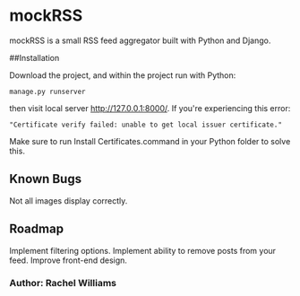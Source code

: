 # mockRSS

mockRSS is a small RSS feed aggregator built with Python and Django. 

##Installation

Download the project, and within the project run with Python:

```
manage.py runserver
```

then visit local server http://127.0.0.1:8000/. If you're experiencing this error:

```
"Certificate verify failed: unable to get local issuer certificate."
```

Make sure to run Install Certificates.command in your Python folder to solve this.

## Known Bugs

Not all images display correctly.

## Roadmap

Implement filtering options.
Implement ability to remove posts from your feed.
Improve front-end design.

### Author: Rachel Williams
